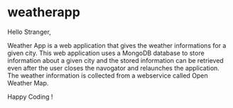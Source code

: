 # weatherapp

Hello Stranger, 

Weather App is a web application that gives the weather informations for a given city. 
This web application uses a MongoDB database to store information about a given city and the stored information can be retrieved even after the user closes the navogator and relaunches the application. 
The weather information is collected from a webservice called Open Weather Map. 

Happy Coding !
